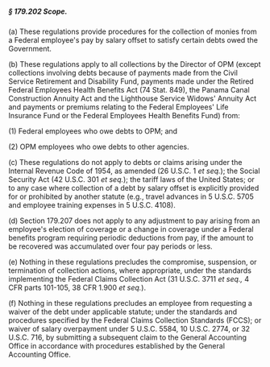 ##### § 179.202 Scope. #####

(a) These regulations provide procedures for the collection of monies from a Federal employee's pay by salary offset to satisfy certain debts owed the Government.

(b) These regulations apply to all collections by the Director of OPM (except collections involving debts because of payments made from the Civil Service Retirement and Disability Fund, payments made under the Retired Federal Employees Health Benefits Act (74 Stat. 849), the Panama Canal Construction Annuity Act and the Lighthouse Service Widows' Annuity Act and payments or premiums relating to the Federal Employees' Life Insurance Fund or the Federal Employees Health Benefits Fund) from:

(1) Federal employees who owe debts to OPM; and

(2) OPM employees who owe debts to other agencies.

(c) These regulations do not apply to debts or claims arising under the Internal Revenue Code of 1954, as amended (26 U.S.C. 1 *et seq.*); the Social Security Act (42 U.S.C. 301 *et seq.*); the tariff laws of the United States; or to any case where collection of a debt by salary offset is explicitly provided for or prohibited by another statute (e.g., travel advances in 5 U.S.C. 5705 and employee training expenses in 5 U.S.C. 4108).

(d) Section 179.207 does not apply to any adjustment to pay arising from an employee's election of coverage or a change in coverage under a Federal benefits program requiring periodic deductions from pay, if the amount to be recovered was accumulated over four pay periods or less.

(e) Nothing in these regulations precludes the compromise, suspension, or termination of collection actions, where appropriate, under the standards implementing the Federal Claims Collection Act (31 U.S.C. 3711 *et seq.,* 4 CFR parts 101-105, 38 CFR 1.900 *et seq.*).

(f) Nothing in these regulations precludes an employee from requesting a waiver of the debt under applicable statute; under the standards and procedures specified by the Federal Claims Collection Standards (FCCS); or waiver of salary overpayment under 5 U.S.C. 5584, 10 U.S.C. 2774, or 32 U.S.C. 716, by submitting a subsequent claim to the General Accounting Office in accordance with procedures established by the General Accounting Office.